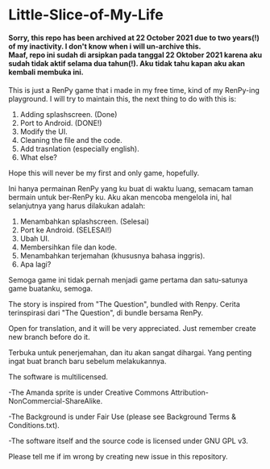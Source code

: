 # Little-Slice-of-My-Life

####
__Sorry, this repo has been archived at 22 October 2021 due to two years(!) of my inactivity. I don't know when i will un-archive this.__  
__Maaf, repo ini sudah di arsipkan pada tanggal 22 Oktober 2021 karena aku sudah tidak aktif selama dua tahun(!). Aku tidak tahu kapan aku akan kembali membuka ini.__
####

 This is just a RenPy game that i made in my free time, kind of my RenPy-ing playground.
 I will try to maintain this, the next thing to do with this is:

1. Adding splashscreen. (Done)
2. Port to Android. (DONE!)
3. Modify the UI.
4. Cleaning the file and the code.
5. Add trasnlation (especially english).
6. What else?


Hope this will never be my first and only game, hopefully.


  Ini hanya permainan RenPy yang ku buat di waktu luang, semacam taman bermain untuk ber-RenPy ku.
  Aku akan mencoba mengelola ini, hal selanjutnya yang harus dilakukan adalah:

1. Menambahkan splashscreen. (Selesai)
2. Port ke Android. (SELESAI!)
3. Ubah UI.
4. Membersihkan file dan kode.
5. Menambahkan terjemahan (khususnya bahasa inggris).
6. Apa lagi?

Semoga game ini tidak pernah menjadi game pertama dan satu-satunya game buatanku, semoga.


The story is inspired from "The Question", bundled with Renpy.
Cerita terinspirasi dari "The Question", di bundle bersama RenPy.


Open for translation, and it will be very appreciated. Just remember create new branch before do it.

Terbuka untuk penerjemahan, dan itu akan sangat dihargai. Yang penting ingat buat branch baru sebelum melakukannya.


The software is multilicensed.


-The Amanda sprite is under Creative Commons Attribution-NonCommercial-ShareAlike.

-The Background is under Fair Use (please see Background Terms & Conditions.txt).

-The software itself and the source code is licensed under GNU GPL v3.


Please tell me if im wrong by creating new issue in this repository.
